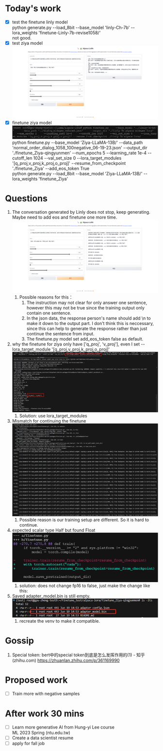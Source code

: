 # Today's work  
- [x] test the finetune linly model  
python generate.py     --load_8bit     --base_model 'linly-Ch-7b'     --lora_weights 'finetune-Linly-7b-revise1058/'  
not good.  
- [x] test ziya model  
![pic1](Screenshots/2023-06-19-pic1.jpg)  
- [x] finetune ziya model  
![pic2](Screenshots/2023-06-19-pic2.jpg)  
python finetune.py --base_model 'Ziya-LLaMA-13B/' --data_path 'normal_order_dialog_1058_100negative_06-19-23.json' --output_dir './finetune_Ziya-qingyunmen' --num_epochs 5 --learning_rate 1e-4 --cutoff_len 1024 --val_set_size 0 --lora_target_modules '[q_proj,v_proj,k_proj,o_proj]' --resume_from_checkpoint './finetune_Ziya' --add_eos_token True  
python generate.py     --load_8bit     --base_model 'Ziya-LLaMA-13B/'     --lora_weights 'finetune_Ziya'  
# Questions
1. The conversation generated by Linly does not stop, keep generating. Maybe need to add eos and finetune one more time.  
![pic3](Screenshots/2023-06-19-pic3.jpg)  
    1. Possible reasons for this：   
        1. The instruction may not clear for only answer one sentence, however this may not be true since the training output only contain one sentence.  
        2. In the json data, the response person's name should add \n to make it down to the output part. I don't think this is neccessary, since this can help to generate the response rather than just continue the sentence from input.  
        3. The finetune.py model set add_eos_token false as default.    
2. why the finetune for ziya only have ['q_proj', 'v_proj'], even I set --lora_target_module '[q_proj,v_proj,k_proj,o_proj]'  
![pic4](Screenshots/2023-06-19-pic4.jpg)  
    1. Solution: use lora_target_modules   
3. Mismatch for continuing the finetune  
![pic5](Screenshots/2023-06-19-pic5.jpg)  
    1. Possible reason is our training setup are different. So it is hard to continue.  
4. expected scalar type Half but found Float  
![pic6](Screenshots/2023-06-19-pic6.jpg)  
    1. solution: does not change fp16 to false, just make the change like this:  
5. Saved adapter_model.bin is still empty.  
![pic1](Screenshots/2023-06-19-pic7.jpg)  
    1. recreate the venv to make it compatible.  
# Gossip
1. Special token: bert中的special token到底是怎么发挥作用的(1) - 知乎 (zhihu.com)  https://zhuanlan.zhihu.com/p/361169990  
# Proposed work
- [ ] Train more with negative samples  
# After work 30 mins
- [ ] Learn more generative AI from Hung-yi Lee course  
ML 2023 Spring (ntu.edu.tw)  
- [ ] Create a data scientist resume  
- [ ] apply for fall job  
